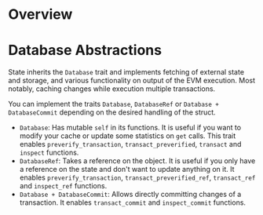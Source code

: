 # Overview





# Database Abstractions

State inherits the `Database` trait and implements fetching of external state and storage, and various functionality on output of the EVM execution.
Most notably, caching changes while execution multiple transactions.

You can implement the traits `Database`, `DatabaseRef` or `Database + DatabaseCommit` depending on the desired handling of the struct.

- `Database`:
  Has mutable `self` in its functions.
  It is useful if you want to modify your cache or update some statistics on `get` calls.
  This trait enables `preverify_transaction`, `transact_preverified`, `transact` and `inspect` functions.
- `DatabaseRef`:
  Takes a reference on the object.
  It is useful if you only have a reference on the state and don't want to update anything on it.
  It enables `preverify_transaction`, `transact_preverified_ref`, `transact_ref` and `inspect_ref` functions.
- `Database + DatabaseCommit`:
  Allows directly committing changes of a transaction.
  It enables `transact_commit` and `inspect_commit` functions.
